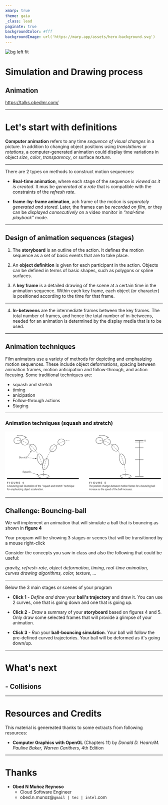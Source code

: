 ```yaml
---
xmarp: true
theme: gaia
_class: lead
paginate: true
backgroundColor: #fff
backgroundImage: url('https://marp.app/assets/hero-background.svg')
---
```


![bg left fit](https://blog.animationmentor.com/wp-content/uploads/2020/08/AntonioVieira-AristotleComp-1024x538.jpg)

# **Simulation and Drawing process**
## Animation

https://talks.obedmr.com/


---

# Let's start with definitions

**Computer animation** refers to any time _sequence of visual changes_ in a picture. In addition to changing object positions using _translations_ or _rotations_, a computer-generated animation could display time variations in object _size_, _color_, _transparency_, or surface _texture_.

---

There are 2 types on methods to construct motion sequences:

- **Real-time animation**, where each stage of the sequence is _viewed as it is created_. It mus be _generated at a rate_ that is compatible with the constraints of the _refresh rate_.

- **frame-by-frame animation**, ach frame of the motion is _separately generated and stored_. Later, the frames can be _recorded on film_, or they can be _displayed consecutively_ on a video monitor in _“real-time playback”_ mode.


---

## Design of animation sequences (stages)


1. The **storyboard** is an outline of the action. It defines the motion sequence as a set of basic events that are to take place.

2. An **object definition** is given for each participant in the action. Objects can be defined in terms of basic shapes, such as polygons or spline surfaces.

3. A **key frame** is a detailed drawing of the scene at a certain time in the animation sequence. Within each key frame, each object (or character) is positioned according to the time for that frame.


---

4. **In-betweens** are the intermediate frames between the key frames. The total number of frames, and hence the total number of in-betweens, needed for an animation is determined by the display media that is to be used.


---

## Animation techniques

Film animators use a variety of methods for depicting and emphasizing motion sequences. These include object deformations, spacing between animation frames, motion anticipation and follow-through, and action focusing. Some traditional techniques are:

- squash and stretch
- timing
- anicipation
- Follow-through actions
- Staging


---

### Animation techniques (squash and stretch)

![bg contain](images/squash-and-stretch.png)


---

## Challenge: Bouncing-ball

We will implement an animation that will simulate a ball that is bouncing as shown in  **figure 4**

Your program will be showing 3 stages or scenes that will be transitioned by a mouse right-click

Consider the concepts you saw in class and also the following that could be useful:

_gravity, refresh-rate, object deformation, timing, real-time animation, curves drawing algorithms, color, texture, ..._


---

Below the 3 main stages or scenes of your program

- **Click 1** - _Define and draw_ your **ball's trajectory** and draw it. You can use 2 curves, one that is going down and one that is going up.

- **Click 2** - _Draw_ a summary of your **storyboard** based on figures 4 and 5. Only draw some selected frames that will provide a glimpse of your animation.

- **Click 3** - _Run_ your **ball-bouncing simulation**. Your ball will follow the pre-defined curved trajectories. Your ball will be deformed as it's going down/up.


---

# What's next

## - Collisions


---

# Resources and Credits
This material is genereated thanks to some extracts from following resources:

- **Computer Graphics with OpenGL** (Chapters 11) by _Donald D. Hearn/M. Pauline Baker, Warren Carithers_, 4th Edition


---

# Thanks

- **Obed N Muñoz Reynoso**
	- Cloud Software Engineer
	- obed.n.munoz@``gmail | tec | intel``.com
